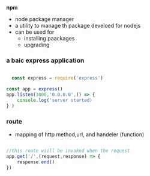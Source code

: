 
**npm**
- node package manager
- a utility to manage th package develoed for nodejs
- can be used for 
  - installing paackages
  - upgrading 



 ### a baic express application
  ```js

    const express = require('express')

  const app = express()
  app.listen(3000,'0.0.0.0',() => {
      console.log('server started)
  } ) 

  ```

### route

- mapping of http method,url, and handeler (function)

```js

//this route wiill be invoked when the request
app.get('/',(request,response) => {
    response.end()
})

```

